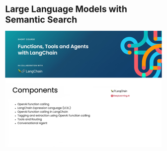 # Large Language Models with Semantic Search

![cover](./cover_img.jpg)
![components](./components.png)